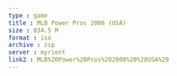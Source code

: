 ```yaml
---
type : game
title : MLB Power Pros 2008 (USA)
size : 834.5 M
format : iso
archive : zip
server : myrient
link2 : MLB%20Power%20Pros%202008%20%28USA%29
---
```

